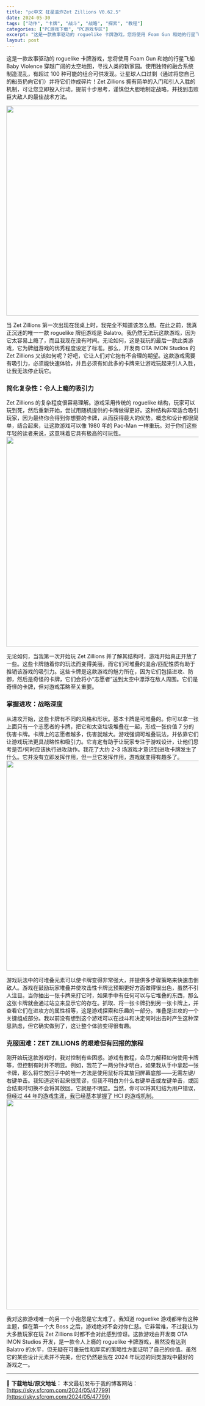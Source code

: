 ```yaml
---
title: "pc中文 狂星滥炸Zet Zillions V0.62.5"
date: 2024-05-30
tags: ["动作", "卡牌", "战斗", "战略", "探索", "教程"]
categories: ["PC游戏下载", "PC游戏专区"]
excerpt: "这是一款故事驱动的 roguelike 卡牌游戏，您将使用 Foam Gun 和她的行星飞船 Baby Violence 穿越广阔的太空地图，寻找人类的新家园。使用独特的融合系统制造混乱，有超过 100 种可能的组合可供发现。让星球人口过剩（通过将您自己的船员扔向它们）并将它们炸成碎片！Zet Zi&hellip;"
layout: post
---
```


这是一款故事驱动的 roguelike 卡牌游戏，您将使用 Foam Gun 和她的行星飞船 Baby Violence 穿越广阔的太空地图，寻找人类的新家园。使用独特的融合系统制造混乱，有超过 100 种可能的组合可供发现。让星球人口过剩（通过将您自己的船员扔向它们）并将它们炸成碎片！Zet Zillions 拥有简单的入门和引人入胜的机制，可让您立即投入行动。提前十步思考，谨慎但大胆地制定战略，并找到击败巨大敌人的最佳战术方法。

<img class="aligncenter size-full wp-image-47803" src="https://sky.sfcrom.com/wp-content/uploads/2024/05/2024053009334135.jpg" alt="" width="1000" height="550" />

<span>当 Zet Zillions 第一次出现在我桌上时，我完全不知道该怎么想。在此之前，我真正沉迷的唯一一款 roguelike 牌组游戏是 Balatro。我仍然无法玩这款游戏，因为它太容易上瘾了，而且我现在没有时间。无论如何，这是我玩的最后一款此类游戏，它为牌组游戏的优秀程度设定了标准。那么，开发商 OTA IMON Studios 的 Zet Zillions 又该如何呢？好吧，它让人们对它抱有不合理的期望。这款游戏需要有吸引力，必须能快速体验，并且必须有如此多的卡牌来让游戏玩起来引人入胜，让我无法停止玩它。</span>
<h3><span>简化复杂性：令人上瘾的吸引力</span></h3>
<span>Zet Zillions 的复杂程度很容易理解。游戏采用传统的 roguelike 结构，玩家可以玩到死，然后重新开始，尝试用随机提供的卡牌做得更好。这种结构非常适合吸引玩家，因为最终你会得到你想要的卡牌，从而获得最大的优势。概念和设计都很简单，结合起来，让这款游戏可以像 1980 年的 Pac-Man 一样重玩。对于你们这些年轻的读者来说，这意味着它具有极高的可玩性。</span>

<img class="aligncenter size-full wp-image-47802" src="https://sky.sfcrom.com/wp-content/uploads/2024/05/2024053009334090.jpg" alt="" width="1000" height="550" />

<span>无论如何，当我第一次开始玩 Zet Zillions 并了解其结构时，游戏开始真正开放了一些。这些卡牌随着你的玩法而变得美丽，而它们可堆叠的混合/匹配性质有助于推销该游戏的吸引力。这些卡牌是这款游戏的魅力所在，因为它们包括进攻、防御，然后是奇怪的卡牌，它们会将小“志愿者”送到太空中漂浮在敌人周围。它们是奇怪的卡牌，但对游戏策略至关重要。</span>
<h3><span>掌握进攻：战略深度</span></h3>
<span>从进攻开始，这些卡牌有不同的风格和形状。基本卡牌是可堆叠的。你可以拿一张上面只有一个志愿者的卡牌，把它和太空垃圾堆叠在一起，形成一张价值 7 分的伤害卡牌。卡牌上的志愿者越多，伤害就越大。游戏强调可堆叠玩法，并依靠它们让游戏玩法更具战略性和吸引力。它肯定有助于让玩家专注于游戏设计，让他们思考是否/何时应该执行进攻动作。我花了大约 2-3 场游戏才意识到进攻卡牌发生了什么。它并没有立即发挥作用，但一旦它发挥作用，游戏就变得有趣多了。</span>

<img class="aligncenter size-full wp-image-47801" src="https://sky.sfcrom.com/wp-content/uploads/2024/05/2024053009333815.jpg" alt="" width="1000" height="550" />

<span>游戏玩法中的可堆叠元素可以使卡牌变得非常强大，并提供多步骤策略来快速击倒敌人。游戏在鼓励玩家堆叠并使攻击性卡牌比预期更好方面做得很出色，虽然不引人注目。当你抽出一张卡牌来打它时，如果手中有任何可以与它堆叠的东西，那么这张卡牌就会通过站立来显示它的存在。抓取、将一张卡牌扔到另一张卡牌上，并查看它们在进攻方的属性相等，这是游戏探索和乐趣的一部分。堆叠是进攻的一个关键组成部分。我以前没有想到这个游戏可以在战斗和决定何时出击时产生这种深思熟虑，但它确实做到了，这让整个体验变得很有趣。</span>
<h3><span>克服困难：ZET ZILLIONS 的艰难但有回报的旅程</span></h3>
<span>刚开始玩这款游戏时，我对控制有些困惑。游戏有教程，会尽力解释如何使用卡牌等，但控制有时并不明显。例如，我花了一两分钟才明白，如果我从手中拿起一张卡牌，那么将它放回手中的唯一方法是使用鼠标将其放回屏幕底部——无需左键/右键单击。我知道这听起来很荒谬，但我不明白为什么右键单击或左键单击，或回合结束时切换不会将其放回。它就是不明显。当然，你可以将其归结为用户错误，但经过 44 年的游戏生涯，我已经基本掌握了 HCI 的游戏机制。</span>

<img class="aligncenter size-full wp-image-47800" src="https://sky.sfcrom.com/wp-content/uploads/2024/05/2024053009333794.jpg" alt="" width="1000" height="550" />

我对这款游戏唯一的另一个小抱怨是它太难了。我知道 roguelike 游戏都带有这种主题，但在第一个大 Boss 之后，游戏绝对不会对你仁慈。它非常难，不过我认为大多数玩家在玩 Zet Zillions 时都不会对此感到惊讶。这款游戏由开发商 OTA IMON Studios 开发，是一款令人上瘾的 roguelike 卡牌游戏，虽然没有达到 Balatro 的水平，但无疑在可重玩性和厚实的策略性方面证明了自己的价值。虽然它的某些设计元素并不完美，但它仍然是我在 2024 年玩过的同类游戏中最好的游戏之一。

---
📖 **下载地址/原文地址：** 本文最初发布于我的博客网站：[https://sky.sfcrom.com/2024/05/47799](https://sky.sfcrom.com/2024/05/47799)
